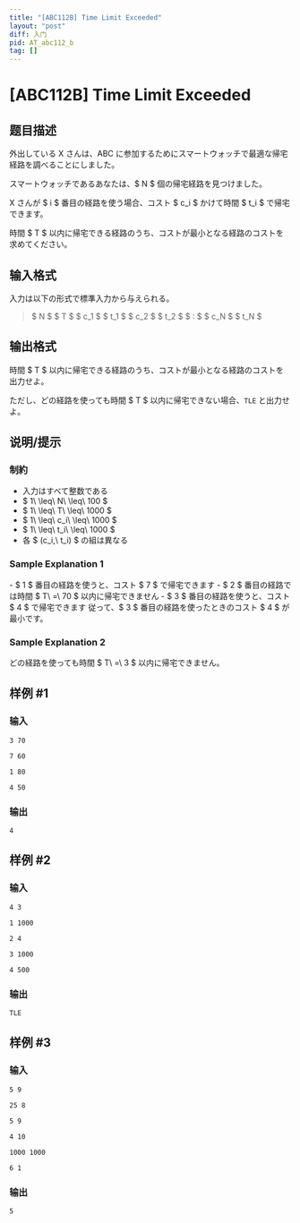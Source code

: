 ```yaml
---
title: "[ABC112B] Time Limit Exceeded"
layout: "post"
diff: 入门
pid: AT_abc112_b
tag: []
---
```


# [ABC112B] Time Limit Exceeded

## 题目描述

[problemUrl]: https://atcoder.jp/contests/abc112/tasks/abc112_b

外出している X さんは、ABC に参加するためにスマートウォッチで最適な帰宅経路を調べることにしました。

スマートウォッチであるあなたは、$ N $ 個の帰宅経路を見つけました。

X さんが $ i $ 番目の経路を使う場合、コスト $ c_i $ かけて時間 $ t_i $ で帰宅できます。

時間 $ T $ 以内に帰宅できる経路のうち、コストが最小となる経路のコストを求めてください。

## 输入格式

入力は以下の形式で標準入力から与えられる。

> $ N $ $ T $ $ c_1 $ $ t_1 $ $ c_2 $ $ t_2 $ $ : $ $ c_N $ $ t_N $

## 输出格式

時間 $ T $ 以内に帰宅できる経路のうち、コストが最小となる経路のコストを出力せよ。

ただし、どの経路を使っても時間 $ T $ 以内に帰宅できない場合、`TLE` と出力せよ。

## 说明/提示

### 制約

- 入力はすべて整数である
- $ 1\ \leq\ N\ \leq\ 100 $
- $ 1\ \leq\ T\ \leq\ 1000 $
- $ 1\ \leq\ c_i\ \leq\ 1000 $
- $ 1\ \leq\ t_i\ \leq\ 1000 $
- 各 $ (c_i,\ t_i) $ の組は異なる

### Sample Explanation 1

\- $ 1 $ 番目の経路を使うと、コスト $ 7 $ で帰宅できます - $ 2 $ 番目の経路では時間 $ T\ =\ 70 $ 以内に帰宅できません - $ 3 $ 番目の経路を使うと、コスト $ 4 $ で帰宅できます 従って、$ 3 $ 番目の経路を使ったときのコスト $ 4 $ が最小です。

### Sample Explanation 2

どの経路を使っても時間 $ T\ =\ 3 $ 以内に帰宅できません。

## 样例 #1

### 输入

```
3 70
7 60
1 80
4 50
```

### 输出

```
4
```

## 样例 #2

### 输入

```
4 3
1 1000
2 4
3 1000
4 500
```

### 输出

```
TLE
```

## 样例 #3

### 输入

```
5 9
25 8
5 9
4 10
1000 1000
6 1
```

### 输出

```
5
```


